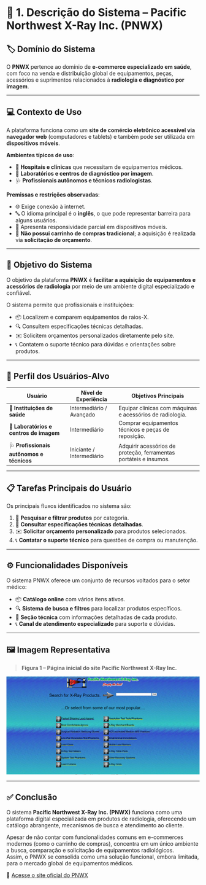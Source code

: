 # 🩻 1. Descrição do Sistema – Pacific Northwest X-Ray Inc. (PNWX)

## 🏷️ Domínio do Sistema
O **PNWX** pertence ao domínio de **e-commerce especializado em saúde**, com foco na venda e distribuição global de equipamentos, peças, acessórios e suprimentos relacionados à **radiologia e diagnóstico por imagem**.

---

## 💻 Contexto de Uso
A plataforma funciona como um **site de comércio eletrônico acessível via navegador web** (computadores e tablets) e também pode ser utilizada em **dispositivos móveis**.  

**Ambientes típicos de uso**:
- 🏥 **Hospitais e clínicas** que necessitam de equipamentos médicos.  
- 🧪 **Laboratórios e centros de diagnóstico por imagem**.  
- 🩺 **Profissionais autônomos e técnicos radiologistas**.  

**Premissas e restrições observadas**:
- 🌐 Exige conexão à internet.  
- 🔤 O idioma principal é o **inglês**, o que pode representar barreira para alguns usuários.  
- 📱 Apresenta responsividade parcial em dispositivos móveis.  
- 🛒 **Não possui carrinho de compras tradicional**; a aquisição é realizada via **solicitação de orçamento**.  

---

## 🎯 Objetivo do Sistema
O objetivo da plataforma **PNWX** é **facilitar a aquisição de equipamentos e acessórios de radiologia** por meio de um ambiente digital especializado e confiável.  

O sistema permite que profissionais e instituições:
- 📦 Localizem e comparem equipamentos de raios-X.  
- 🔍 Consultem especificações técnicas detalhadas.  
- ✉️ Solicitem orçamentos personalizados diretamente pelo site.  
- 📞 Contatem o suporte técnico para dúvidas e orientações sobre produtos.  

---

## 👤 Perfil dos Usuários-Alvo

| Usuário                           | Nível de Experiência      | Objetivos Principais                                               |
|----------------------------------|---------------------------|-------------------------------------------------------------------|
| 🏥 **Instituições de saúde**       | Intermediário / Avançado  | Equipar clínicas com máquinas e acessórios de radiologia.         |
| 🧪 **Laboratórios e centros de imagem** | Intermediário            | Comprar equipamentos técnicos e peças de reposição.               |
| 🩺 **Profissionais autônomos e técnicos** | Iniciante / Intermediário | Adquirir acessórios de proteção, ferramentas portáteis e insumos. |

---

## 📋 Tarefas Principais do Usuário
Os principais fluxos identificados no sistema são:

1. 🔎 **Pesquisar e filtrar produtos** por categoria.  
2. 📄 **Consultar especificações técnicas detalhadas**.  
3. ✉️ **Solicitar orçamento personalizado** para produtos selecionados.  
4. 📞 **Contatar o suporte técnico** para questões de compra ou manutenção.  

---

## ⚙️ Funcionalidades Disponíveis
O sistema PNWX oferece um conjunto de recursos voltados para o setor médico:

- 📦 **Catálogo online** com vários itens ativos.  
- 🔍 **Sistema de busca e filtros** para localizar produtos específicos.  
- 🧰 **Seção técnica** com informações detalhadas de cada produto.  
- 📞 **Canal de atendimento especializado** para suporte e dúvidas.  

---

## 🖼️ Imagem Representativa  

> **Figura 1 – Página inicial do site Pacific Northwest X-Ray Inc.**

![Imagem da Página Inicial do Site](Imagens/Outras/telainicial.png)


---

## ✅ Conclusão
O sistema **Pacific Northwest X-Ray Inc. (PNWX)** funciona como uma plataforma digital especializada em produtos de radiologia, oferecendo um catálogo abrangente, mecanismos de busca e atendimento ao cliente.  

Apesar de não contar com funcionalidades comuns em e-commerces modernos (como o carrinho de compras), concentra em um único ambiente a busca, comparação e solicitação de equipamentos radiológicos.  
Assim, o PNWX se consolida como uma solução funcional, embora limitada, para o mercado global de equipamentos médicos.  

🔗 [Acesse o site oficial do PNWX](https://www.pnwx.com)
